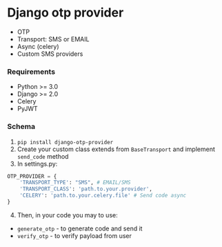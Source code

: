 # Django otp provider

* OTP
* Transport: SMS or EMAIL
* Async (celery)
* Custom SMS providers


### Requirements
+ Python >= 3.0
+ Django >= 2.0
+ Celery
+ PyJWT

### Schema
1. `pip install django-otp-provider`
2. Create your custom class extends from `BaseTransport` and implement `send_code` method
3. In settings.py:
```python
OTP_PROVIDER = {
    'TRANSPORT_TYPE': "SMS", # EMAIL/SMS
    'TRANSPORT_CLASS': 'path.to.your.provider',
    'CELERY': 'path.to.your.celery.file' # Send code async
}
```
4. Then, in your code you may to use: 
+ `generate_otp` - to generate code and send it
+ `verify_otp` - to verify payload from user

